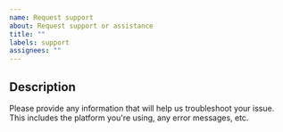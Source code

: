 ```yaml
---
name: Request support
about: Request support or assistance
title: ""
labels: support
assignees: ""
---
```


## Description

Please provide any information that will help us troubleshoot your issue. This includes the platform you're using, any error messages, etc.
